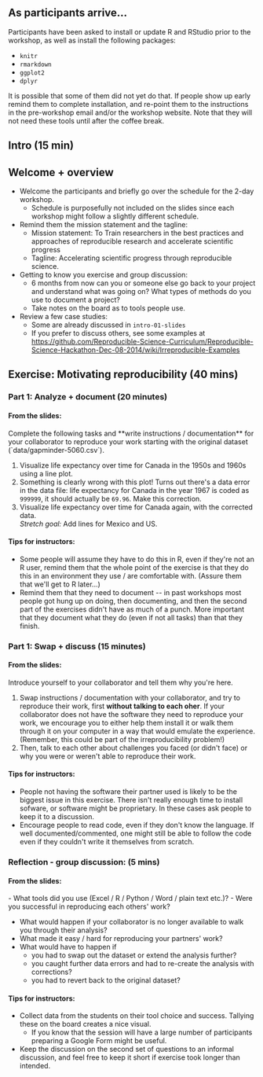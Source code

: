 
## As participants arrive...

Participants have been asked to install or update R and RStudio prior to the workshop,
as well as install the following packages:

- `knitr`
- `rmarkdown`
- `ggplot2`
- `dplyr`

It is possible that some of them did not yet do that. If people show up early remind
them to complete installation, and re-point them to the instructions in the
pre-workshop email and/or the workshop website. Note that they will not need these tools until after the coffee break. 


## Intro (15 min)

## Welcome + overview

- Welcome the participants and briefly go over the schedule for the 2-day workshop.
    - Schedule is purposefully not included on the slides since each workshop might
    follow a slightly different schedule.
- Remind them the mission statement and the tagline:
    - Mission statement: To Train researchers in the best practices and approaches of reproducible research and accelerate scientific progress
    - Tagline: Accelerating scientific progress through reproducible science.
- Getting to know you exercise and group discussion:
   - 6 months from now can you or someone else go back to your project and understand what was going on? What types of methods do you use to document a project?
   - Take notes on the board as to tools people use.
- Review a few case studies:
    - Some are already discussed in `intro-01-slides`
    - If you prefer to discuss others, see some examples at https://github.com/Reproducible-Science-Curriculum/Reproducible-Science-Hackathon-Dec-08-2014/wiki/Irreproducible-Examples

## Exercise: Motivating reproducibility (40 mins)

### Part 1: Analyze + document (20 minutes)

#### From the slides:

<div class="boxed">
Complete the following tasks and **write instructions /
documentation** for your collaborator to reproduce your work starting with the
original dataset (`data/gapminder-5060.csv`).

1. Visualize life expectancy over time for Canada in the 1950s and 1960s using
a line plot.
2. Something is clearly wrong with this plot! Turns out there's a data error
in the data file: life expectancy for Canada in the year 1967 is coded
as `999999`, it should actually be `69.96`. Make this correction.
3. Visualize life expectancy over time for Canada again, with the corrected
data.<br>
*Stretch goal:* Add lines for Mexico and US.
</div>

#### Tips for instructors:

- Some people will assume they have to do this in R, even if they're not an R user,
remind them that the whole point of the exercise is that they do this in an
environment they use / are comfortable with. (Assure them that we'll get to R
later...)
- Remind them that they need to document -- in past workshops most people got hung
up on doing, then documenting, and then the second part of the exercises didn't
have as much of a punch. More important that they document what they do (even if
not all tasks) than that they finish.

### Part 1: Swap + discuss (15 minutes)

#### From the slides:

<div class="boxed">
Introduce yourself to your collaborator and tell them why you're here.

1. Swap instructions / documentation with your collaborator, and try to reproduce
their work, first **without talking to each oher**.
If your collaborator does not have the software they need to reproduce your work, we
encourage you to either help them install it or walk them through it on your computer
in a way that would emulate the experience. (Remember, this could be part of the
irreproducibility problem!)
2. Then, talk to each other about challenges you faced (or didn't face) or why
you were or weren't able to reproduce their work.
</div>

#### Tips for instructors:

- People not having the software their partner used is likely to be the biggest issue
in this exercise. There isn't really enough time to install sofware, or software might
be proprietary. In these cases ask people to keep it to a discussion.
- Encourage people to read code, even if they don't know the language. If well
documented/commented, one might still be able to follow the code even if they couldn't
write it themselves from scratch.

### Reflection - group discussion: (5 mins)

#### From the slides:

<div class="boxed">
- What tools did you use (Excel / R / Python / Word / plain text etc.)?
- Were you successful in reproducing each others' work?

<br>

- What would happen if your collaborator is no longer available to walk you through
their analysis?
- What made it easy / hard for reproducing your partners' work?
- What would have to happen if
    - you had to swap out the dataset or extend the analysis further?
    - you caught further data errors and had to re-create the analysis
    with corrections?
    - you had to revert back to the original dataset?
</div>

#### Tips for instructors:

- Collect data from the students on their tool choice and success. Tallying these
on the board creates a nice visual.
    - If you know that the session will have a large number of participants preparing a
    Google Form might be useful.
- Keep the discussion on the second set of questions to an informal discussion, and
feel free to keep it short if exercise took longer than intended.
